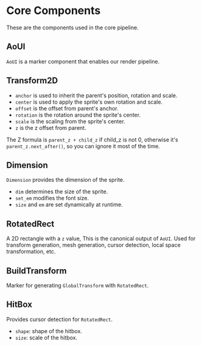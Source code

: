 # Core Components

These are the components used in the core pipeline.

## AoUI

`AoUI` is a marker component that enables our render pipeline.

## Transform2D

- `anchor` is used to inherit the parent's position, rotation and scale.
- `center` is used to apply the sprite's own rotation and scale.
- `offset` is the offset from parent's anchor.
- `rotation` is the rotation around the sprite's center.
- `scale` is the scaling from the sprite's center.
- `z` is the z offset from parent.

The Z formula is `parent_z + child_z` if child_z is not 0,
otherwise it's `parent_z.next_after()`,
so you can ignore it most of the time.

## Dimension

`Dimension` provides the dimension of the sprite.

- `dim` determines the size of the sprite.
- `set_em` modifies the font size.
- `size` and `em` are set dynamically at runtime.

## RotatedRect

A 2D rectangle with a `z` value,
This is the canonical output of `AoUI`.
Used for transform generation, mesh generation,
cursor detection, local space transformation, etc.

## BuildTransform

Marker for generating `GlobalTransform` with `RotatedRect`.

## HitBox

Provides cursor detection for `RotatedRect`.

- `shape`: shape of the hitbox.
- `size`: scale of the hitbox.
